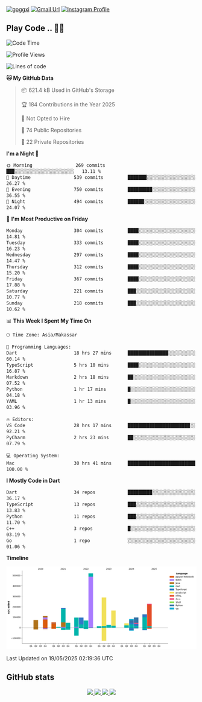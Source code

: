 [![goggxi](https://img.shields.io/badge/Portofolio-Goggxi-orange)](https://goggxi.github.io)
[![Gmail Url](https://img.shields.io/twitter/url?label=Goggxi@gmail.com&logo=gmail&style=social&url=http%3A%2F%2Fmailto%3Acontact.Goggxi@gmail.com)](mailto:Goggxi@gmail.com) [![Instagram Profile](https://img.shields.io/twitter/url?label=moh_rifkan&logo=instagram&style=social&url=https://www.instagram.com/moh_rifkan/)](https://www.instagram.com/moh_rifkan/)

## Play Code .. 💬🚀

<!-- [![Moh Rifkan GitHub stats](https://github-readme-stats.vercel.app/api?username=goggxi&count_private=true&show_icons=true&theme=dracula&custom_title=Goggxi%20Statistic%20🚀)](https://github.com/goggxi/goggxi)

[![Top Langs](https://github-readme-stats.vercel.app/api/top-langs/?username=goggxi&langs_count=8&layout=compact&show_icons=true&theme=dracula)](https://github.com/goggxi/goggxi) -->

<!--START_SECTION:waka-->
![Code Time](http://img.shields.io/badge/Code%20Time-4%2C311%20hrs%2022%20mins-blue)

![Profile Views](http://img.shields.io/badge/Profile%20Views-9-blue)

![Lines of code](https://img.shields.io/badge/From%20Hello%20World%20I%27ve%20Written-2.3%20million%20lines%20of%20code-blue)

**🐱 My GitHub Data** 

> 📦 621.4 kB Used in GitHub's Storage 
 > 
> 🏆 184 Contributions in the Year 2025
 > 
> 🚫 Not Opted to Hire
 > 
> 📜 74 Public Repositories 
 > 
> 🔑 22 Private Repositories 
 > 
**I'm a Night 🦉** 

```text
🌞 Morning                269 commits         ███░░░░░░░░░░░░░░░░░░░░░░   13.11 % 
🌆 Daytime                539 commits         ███████░░░░░░░░░░░░░░░░░░   26.27 % 
🌃 Evening                750 commits         █████████░░░░░░░░░░░░░░░░   36.55 % 
🌙 Night                  494 commits         ██████░░░░░░░░░░░░░░░░░░░   24.07 % 
```
📅 **I'm Most Productive on Friday** 

```text
Monday                   304 commits         ████░░░░░░░░░░░░░░░░░░░░░   14.81 % 
Tuesday                  333 commits         ████░░░░░░░░░░░░░░░░░░░░░   16.23 % 
Wednesday                297 commits         ████░░░░░░░░░░░░░░░░░░░░░   14.47 % 
Thursday                 312 commits         ████░░░░░░░░░░░░░░░░░░░░░   15.20 % 
Friday                   367 commits         ████░░░░░░░░░░░░░░░░░░░░░   17.88 % 
Saturday                 221 commits         ███░░░░░░░░░░░░░░░░░░░░░░   10.77 % 
Sunday                   218 commits         ███░░░░░░░░░░░░░░░░░░░░░░   10.62 % 
```


📊 **This Week I Spent My Time On** 

```text
🕑︎ Time Zone: Asia/Makassar

💬 Programming Languages: 
Dart                     18 hrs 27 mins      ███████████████░░░░░░░░░░   60.14 % 
TypeScript               5 hrs 10 mins       ████░░░░░░░░░░░░░░░░░░░░░   16.87 % 
Markdown                 2 hrs 18 mins       ██░░░░░░░░░░░░░░░░░░░░░░░   07.52 % 
Python                   1 hr 17 mins        █░░░░░░░░░░░░░░░░░░░░░░░░   04.18 % 
YAML                     1 hr 13 mins        █░░░░░░░░░░░░░░░░░░░░░░░░   03.96 % 

🔥 Editors: 
VS Code                  28 hrs 17 mins      ███████████████████████░░   92.21 % 
PyCharm                  2 hrs 23 mins       ██░░░░░░░░░░░░░░░░░░░░░░░   07.79 % 

💻 Operating System: 
Mac                      30 hrs 41 mins      █████████████████████████   100.00 % 
```

**I Mostly Code in Dart** 

```text
Dart                     34 repos            █████████░░░░░░░░░░░░░░░░   36.17 % 
TypeScript               13 repos            ███░░░░░░░░░░░░░░░░░░░░░░   13.83 % 
Python                   11 repos            ███░░░░░░░░░░░░░░░░░░░░░░   11.70 % 
C++                      3 repos             █░░░░░░░░░░░░░░░░░░░░░░░░   03.19 % 
Go                       1 repo              ░░░░░░░░░░░░░░░░░░░░░░░░░   01.06 % 
```



**Timeline**

![Lines of Code chart](https://raw.githubusercontent.com/Goggxi/Goggxi/main/assets/bar_graph.png)


 Last Updated on 19/05/2025 02:19:36 UTC
<!--END_SECTION:waka-->

## GitHub stats

<p align="center">
  <a href="https://github.com/goggxi">
    <img src="http://github-profile-summary-cards.vercel.app/api/cards/profile-details?username=goggxi&theme=transparent" />
  </a>
  <a href="https://github.com/goggxi">
    <img src="https://github-readme-streak-stats.herokuapp.com/?user=goggxi&hide_border=true&card_width=338&theme=transparent" />
  </a>
  <a href="https://github.com/goggxi">
    <img src="http://github-profile-summary-cards.vercel.app/api/cards/stats?username=goggxi&theme=transparent" />
  </a>
  <a href="https://github.com/goggxi">
    <img src="https://github-readme-stats.vercel.app/api/top-langs/?username=goggxi&langs_count=10&exclude_repo=&hide=c,makefile,html,css,sass,nix,nunjucks,tsql,dockerfile,shell&card_width=699&hide_border=true&theme=transparent" />
  </a>
  <!-- <br/>
  <a href="https://github.com/goggxi">
    <img src="https://komarev.com/ghpvc/?username=goggxi&color=blue&style=flat" />
  </a> -->
</p>
